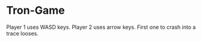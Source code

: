 # Tron-Game

Player 1 uses WASD keys.
Player 2 uses arrow keys.
First one to crash into a trace looses.
